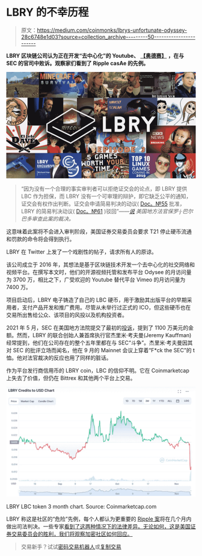 # LBRY 的不幸历程

> 原文：<https://medium.com/coinmonks/lbrys-unfortunate-odyssey-28c6748e1d03?source=collection_archive---------50----------------------->

**LBRY 区块链公司认为正在开发“去中心化”的 Youtube、** [**【奥德赛】**](https://odysee.com/) **，在与 SEC 的官司中败诉。观察家们看到了 Ripple casAe 的先例。**

![](img/63480e951a74524beb2f6597f006e24f.png)

> “因为没有一个合理的事实审判者可以拒绝证交会的论点，即 LBRY 提供 LBC 作为担保，而 LBRY 没有一个可审理的辩护，即它缺乏公平的通知，证交会有权作出判断。证交会申请简易判决的动议( [Doc。№55](https://ecf.nhd.uscourts.gov/doc1/11712791412) 批准，LBRY 的简易判决动议( [Doc。№61](https://ecf.nhd.uscourts.gov/doc1/11712791679) )驳回”——[*说*](https://odysee.com/@lbry:3f/secvslbrysummaryjudgementruling:a) *美国地方法官保罗·j·巴尔巴多审查此案的裁决。*

这意味着此案将不会进入审判阶段，美国证券交易委员会要求 T21 停止硬币流通和罚款的命令将会得到执行。

LBRY 在 Twitter 上发了一个戏剧性的帖子，请求所有人的原谅。

该公司成立于 2016 年，其想法是基于区块链技术开发一个去中心化的社交网络和视频平台。在撰写本文时，他们的开源视频托管和发布平台 Odysee 的月访问量为 3700 万，相比之下，广受欢迎的 Youtube 替代平台 Vimeo 的月访问量为 7400 万。

项目启动后，LBRY 电子铸造了自己的 LBC 硬币，用于激励其出版平台的早期采用者，支付产品开发和推广费用。尽管从未举行过正式的 ICO，但这些硬币也在交易所出售给公众、该项目的风投以及机构投资者。

2021 年 5 月，SEC 在美国地方法院提交了最初的[投诉](https://www.sec.gov/litigation/complaints/2021/comp25060.pdf)，提到了 1100 万美元的金额。然而，LBRY 的联合创始人兼首席执行官杰里米·考夫曼(Jeremy Kauffman)经常提到，他们在公司存在的整个五年里都在与 SEC“斗争”。杰里米·考夫曼因其对 SEC 的批评立场而闻名，他在 9 月的 Mainnet 会议上穿着“F*ck the SEC”的 t 恤。他对法官裁决的反应也用了同样的脏话。

作为平台发行商信用币的 LBRY coin，LBC 的信仰不明。它在 Coinmarketcap 上失去了价值，但仍在 Bittrex 和其他两个平台上交易。

![](img/6613b6eabf5c2ec5f9e5850e05b6ace3.png)

LBRY LBC token 3 month chart. Source: Coinmarketcap.com

LBRY 称这是社区的“危险”先例，每个人都认为更重要的 [Ripple 案](https://www.observers.com/sec-vs-ripple-what-and-when-to-expect/)将在几个月内做出司法判决。一些专家[看到了这两种情况下的法律差异。无论如何，这是美国证券交易委员会的胜利，我们将观察加密社区如何回应。](https://twitter.com/JohnEDeaton1/status/1589811469570707457)

> 交易新手？试试[密码交易机器人](/coinmonks/crypto-trading-bot-c2ffce8acb2a)或[复制交易](/coinmonks/top-10-crypto-copy-trading-platforms-for-beginners-d0c37c7d698c)